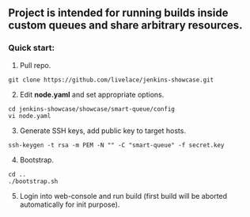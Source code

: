 ## Project is intended for running builds inside custom queues and share arbitrary resources.

### Quick start:

1. Pull repo.
```shell script
git clone https://github.com/livelace/jenkins-showcase.git
```

2. Edit **node.yaml** and set appropriate options. 
```shell script
cd jenkins-showcase/showcase/smart-queue/config
vi node.yaml
```

3. Generate SSH keys, add public key to target hosts.
```shell script
ssh-keygen -t rsa -m PEM -N "" -C "smart-queue" -f secret.key
```

4. Bootstrap.

```shell script
cd ..
./bootstrap.sh
```

5. Login into web-console and run build (first build will be aborted automatically for init purpose).
